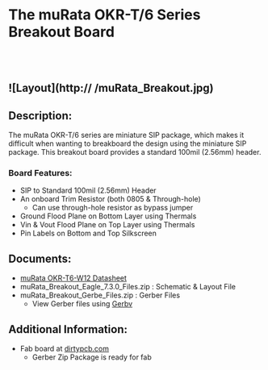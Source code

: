 # The muRata OKR-T/6 Series Breakout Board
<br>
<br>

![Layout](http://  /muRata_Breakout.jpg)
---
   
## Description:
The muRata OKR-T/6 series are miniature SIP package, which makes it difficult when wanting to breakboard the design using the miniature SIP package.  This breakout board provides a standard 100mil (2.56mm) header.

### Board Features:

- SIP to Standard 100mil (2.56mm) Header
- An onboard Trim Resistor (both 0805 & Through-hole)
  - Can use through-hole resistor as bypass jumper 
- Ground Flood Plane on Bottom Layer using Thermals
- Vin & Vout Flood Plane on Top Layer using Thermals
- Pin Labels on Bottom and Top Silkscreen


## Documents:

- [muRata OKR-T6-W12 Datasheet](http://www.murata-ps.com/data/power/okr-t6-w12.pdf)
- muRata_Breakout_Eagle_7.3.0_Files.zip : Schematic & Layout File
- muRata_Breakout_Gerbe_Files.zip : Gerber Files
  - View Gerber files using [Gerbv](https://apps.ubuntu.com/cat/applications/natty/gerbv/)


## Additional Information:
- Fab board at [dirtypcb.com](http://dirtypcb.com)
  - Gerber Zip Package is ready for fab
